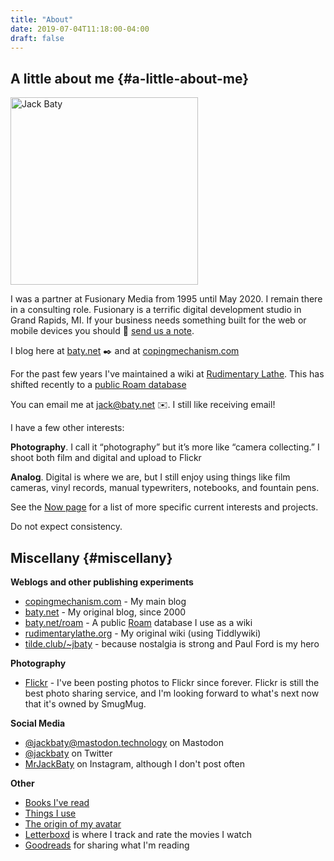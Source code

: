 ```yaml
---
title: "About"
date: 2019-07-04T11:18:00-04:00
draft: false
---
```


## A little about me {#a-little-about-me}

<div id="your-host">
<img src="/img/jack-about.jpg" alt="Jack Baty" width="300" height="300" />
</div>

I was a partner at Fusionary Media from 1995 until May 2020. I remain there in a consulting role. Fusionary is a terrific
digital development studio in Grand Rapids, MI. If your business needs something built for
the web or mobile devices you should 💌 [send us a note](mailto:info@fusionary.com).

I blog here at [baty.net](https://www.baty.net/) ✒️ and at [copingmechanism.com](https://copingmechanism.com)

For the past few years I've maintained a wiki at [Rudimentary Lathe](https://rudimentarylathe.org).
This has shifted recently to a [public Roam database](https://)

You can email me at [jack@baty.net](mailto:jack@baty.net) ✉️. I still like receiving email!

I have a few other interests:

**Photography**. I call it “photography” but it’s more like “camera collecting.” I
shoot both film and digital and upload to Flickr

**Analog**. Digital is where we are, but I still enjoy using things like film
cameras, vinyl records, manual typewriters, notebooks, and fountain pens.

See the [Now page](/now) for a list of more specific current interests and projects.

Do not expect consistency.


## Miscellany {#miscellany}

**Weblogs and other publishing experiments**

-   [copingmechanism.com](https://copingmechanism.com) - My main blog
-   [baty.net](https://baty.net/) - My original blog, since 2000
-   [baty.net/roam](https://baty.net/roam) - A public [Roam](https://roamresearch.com) database I use as a wiki
-   [rudimentarylathe.org](https://rudimentarylathe.org/) - My original wiki (using Tiddlywiki)
-   [tilde.club/~jbaty](https://tilde.club/~jbaty) - because nostalgia is strong and Paul Ford is my hero

**Photography**

-   [Flickr](https://flickr.com/photos/jbaty) - I've been posting photos to Flickr since forever. Flickr is still the
    best photo sharing service, and I'm looking forward to what's next now that
    it's owned by SmugMug.

**Social Media**

-   [@jackbaty@mastodon.technology](https://mastodon.technology/@jackbaty) on Mastodon
-   [@jackbaty](https://twitter.com/jackbaty) on Twitter
-   [MrJackBaty](https://instagram.com/mrjackbaty) on Instagram, although I don't post often

**Other**

-   [Books I've read](https://rudimentarylathe.org/#Books)
-   [Things I use](/lifestack)
-   [The origin of my avatar](https://www.baty.net/avatar/)
-   [Letterboxd](https://letterboxd.com/jackbaty) is where I track and rate the movies I watch
-   [Goodreads](https://goodreads.com/jackbaty) for sharing what I'm reading
